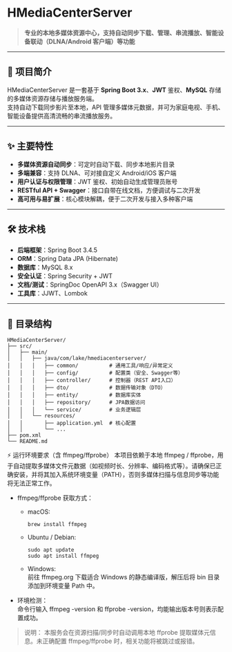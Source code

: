 # HMediaCenterServer

> **专业的本地多媒体资源中心，支持自动同步下载、管理、串流播放、智能设备联动（DLNA/Android 客户端）等功能**

---

## 🚀 项目简介

HMediaCenterServer 是一套基于 **Spring Boot 3.x**、**JWT** 鉴权、**MySQL** 存储的多媒体资源存储与播放服务端。  
支持自动下载同步影片至本地，API 管理多媒体元数据，并可为家庭电视、手机、智能设备提供高清流畅的串流播放服务。

---

## ✨ 主要特性

- **多媒体资源自动同步**：可定时自动下载、同步本地影片目录
- **多端兼容**：支持 DLNA、可对接自定义 Android/iOS 客户端
- **用户认证与权限管理**：JWT 鉴权、初始自动生成管理员账号
- **RESTful API + Swagger**：接口自带在线文档，方便调试与二次开发
- **高可用与易扩展**：核心模块解耦，便于二次开发与接入多种客户端

---

## 🛠 技术栈

- **后端框架**：Spring Boot 3.4.5
- **ORM**：Spring Data JPA (Hibernate)
- **数据库**：MySQL 8.x
- **安全认证**：Spring Security + JWT
- **文档/测试**：SpringDoc OpenAPI 3.x（Swagger UI）
- **工具库**：JJWT、Lombok

---

## 📂 目录结构

```text
HMediaCenterServer/
├── src/
│   ├── main/
│   │   ├── java/com/lake/hmediacenterserver/
│   │   │   ├── common/          # 通用工具/响应/异常定义
│   │   │   ├── config/          # 配置类（安全、Swagger等）
│   │   │   ├── controller/      # 控制器（REST API入口）
│   │   │   ├── dto/             # 数据传输对象（DTO）
│   │   │   ├── entity/          # 数据库实体
│   │   │   ├── repository/      # JPA数据访问
│   │   │   └── service/         # 业务逻辑层
│   │   └── resources/
│   │       ├── application.yml  # 核心配置
│   │       └── ...
├── pom.xml
└── README.md
```

⚡️ 运行环境要求（含 ffmpeg/ffprobe）
本项目依赖于本地 ffmpeg / ffprobe，用于自动提取多媒体文件元数据（如视频时长、分辨率、编码格式等）。请确保已正确安装，并将其加入系统环境变量（PATH），否则多媒体扫描与信息同步等功能将无法正常工作。

* ffmpeg/ffprobe 获取方式：
    * macOS:
        ```text
        brew install ffmpeg
        ```
    * Ubuntu / Debian:
        ```text
        sudo apt update
        sudo apt install ffmpeg
        ```
    * Windows:<br>
    前往 ffmpeg.org 下载适合 Windows 的静态编译版，解压后将 bin 目录添加到环境变量 Path 中。

* 环境检测：<br>
命令行输入 ffmpeg -version 和 ffprobe -version，均能输出版本号则表示配置成功。

>说明：
本服务会在资源扫描/同步时自动调用本地 ffprobe 提取媒体元信息。未正确配置 ffmpeg/ffprobe 时，相关功能将被跳过或报错。
